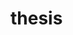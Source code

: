 # thesis
[RC电路的理解]:(https://github.com/kokowhen/thesis/blob/main/notes/RC%E7%94%B5%E8%B7%AF%E7%9A%84%E7%90%86%E8%A7%A3.md)

